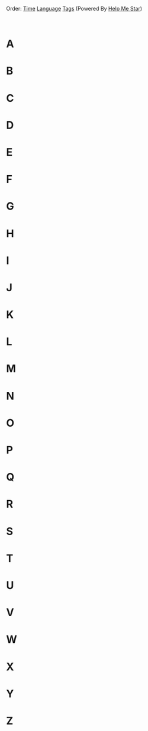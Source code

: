 Order: [Time](https://github.com/ttionya/test/blob/master/README.md) [Language](https://github.com/ttionya/test/blob/master/README-LANGUAGE.md) [Tags](https://github.com/ttionya/test/blob/master/README-TAGS.md)  (Powered By [Help Me Star](https://github.com/ttionya/help-me-star))

<br>

# #

# A

# B

# C

# D

# E

# F

# G

# H

# I

# J

# K

# L

# M

# N

# O

# P

# Q

# R

# S

# T

# U

# V

# W

# X

# Y

# Z

